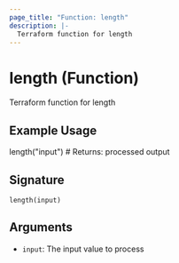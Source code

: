 ```yaml
---
page_title: "Function: length"
description: |-
  Terraform function for length
---
```


# length (Function)

Terraform function for length

## Example Usage

length("input") # Returns: processed output

## Signature

``length(input)``

## Arguments

- `input`: The input value to process

